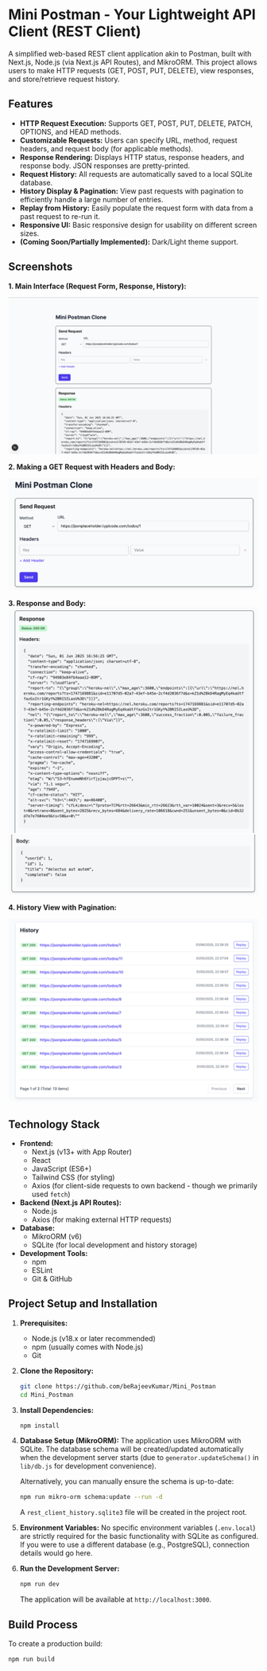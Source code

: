 # Mini Postman - Your Lightweight API Client (REST Client)

A simplified web-based REST client application akin to Postman, built with Next.js, Node.js (via Next.js API Routes), and MikroORM. This project allows users to make HTTP requests (GET, POST, PUT, DELETE), view responses, and store/retrieve request history.

## Features

- **HTTP Request Execution:** Supports GET, POST, PUT, DELETE, PATCH, OPTIONS, and HEAD methods.
- **Customizable Requests:** Users can specify URL, method, request headers, and request body (for applicable methods).
- **Response Rendering:** Displays HTTP status, response headers, and response body. JSON responses are pretty-printed.
- **Request History:** All requests are automatically saved to a local SQLite database.
- **History Display & Pagination:** View past requests with pagination to efficiently handle a large number of entries.
- **Replay from History:** Easily populate the request form with data from a past request to re-run it.
- **Responsive UI:** Basic responsive design for usability on different screen sizes.
- **(Coming Soon/Partially Implemented):** Dark/Light theme support.

## Screenshots

**1. Main Interface (Request Form, Response, History):**

![Main Interface](./public/screenshots/main-interface.png)

**2. Making a GET Request with Headers and Body:**

![POST Request](./public/screenshots/post-request.png)

**3. Response and Body:**
![POST Request](./public/screenshots/response-api.png)
![POST Request](./public/screenshots/response-body.png)

**4. History View with Pagination:**

![History View](./public/screenshots/history-view.png)

## Technology Stack

- **Frontend:**
  - Next.js (v13+ with App Router)
  - React
  - JavaScript (ES6+)
  - Tailwind CSS (for styling)
  - Axios (for client-side requests to own backend - though we primarily used `fetch`)
- **Backend (Next.js API Routes):**
  - Node.js
  - Axios (for making external HTTP requests)
- **Database:**
  - MikroORM (v6)
  - SQLite (for local development and history storage)
- **Development Tools:**
  - npm
  - ESLint
  - Git & GitHub

## Project Setup and Installation

1.  **Prerequisites:**

    - Node.js (v18.x or later recommended)
    - npm (usually comes with Node.js)
    - Git

2.  **Clone the Repository:**

    ```bash
    git clone https://github.com/beRajeevKumar/Mini_Postman
    cd Mini_Postman
    ```

3.  **Install Dependencies:**

    ```bash
    npm install
    ```

4.  **Database Setup (MikroORM):**
    The application uses MikroORM with SQLite. The database schema will be created/updated automatically when the development server starts (due to `generator.updateSchema()` in `lib/db.js` for development convenience).

    Alternatively, you can manually ensure the schema is up-to-date:

    ```bash
    npm run mikro-orm schema:update --run -d
    ```

    A `rest_client_history.sqlite3` file will be created in the project root.

5.  **Environment Variables:**
    No specific environment variables (`.env.local`) are strictly required for the basic functionality with SQLite as configured. If you were to use a different database (e.g., PostgreSQL), connection details would go here.

6.  **Run the Development Server:**
    ```bash
    npm run dev
    ```
    The application will be available at `http://localhost:3000`.

## Build Process

To create a production build:

```bash
npm run build
```
